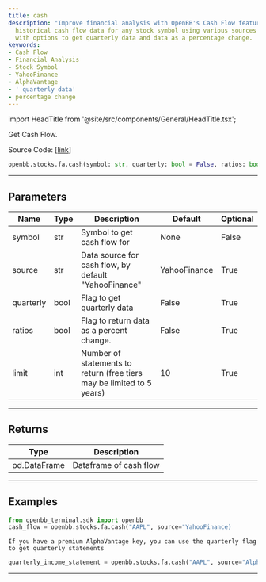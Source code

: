 ```yaml
---
title: cash
description: "Improve financial analysis with OpenBB's Cash Flow feature. Retrieve"
  historical cash flow data for any stock symbol using various sources like YahooFinance
  with options to get quarterly data and data as a percentage change.
keywords:
- Cash Flow
- Financial Analysis
- Stock Symbol
- YahooFinance
- AlphaVantage
- ' quarterly data'
- percentage change
---
```


import HeadTitle from '@site/src/components/General/HeadTitle.tsx';

<HeadTitle title="stocks.fa.cash - Reference | OpenBB SDK Docs" />

Get Cash Flow.

Source Code: [[link](https://github.com/OpenBB-finance/OpenBBTerminal/tree/main/openbb_terminal/stocks/fundamental_analysis/sdk_helpers.py#L140)]

```python
openbb.stocks.fa.cash(symbol: str, quarterly: bool = False, ratios: bool = False, source: str = "YahooFinance", limit: int = 10)
```

---

## Parameters

| Name | Type | Description | Default | Optional |
| ---- | ---- | ----------- | ------- | -------- |
| symbol | str | Symbol to get cash flow for | None | False |
| source | str | Data source for cash flow, by default "YahooFinance" | YahooFinance | True |
| quarterly | bool | Flag to get quarterly data | False | True |
| ratios | bool | Flag to return data as a percent change. | False | True |
| limit | int | Number of statements to return (free tiers may be limited to 5 years) | 10 | True |


---

## Returns

| Type | Description |
| ---- | ----------- |
| pd.DataFrame | Dataframe of cash flow |
---

## Examples

```python
from openbb_terminal.sdk import openbb
cash_flow = openbb.stocks.fa.cash("AAPL", source="YahooFinance)
```

```
If you have a premium AlphaVantage key, you can use the quarterly flag to get quarterly statements
```
```python
quarterly_income_statement = openbb.stocks.fa.cash("AAPL", source="AlphaVantage", quarterly=True)
```

---

